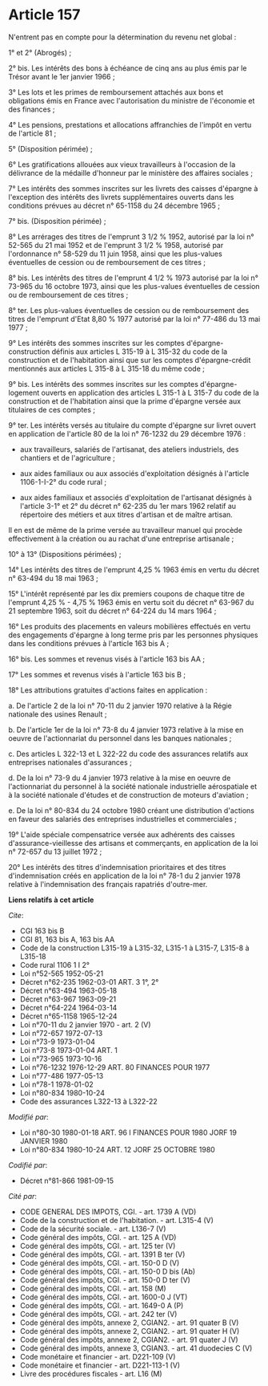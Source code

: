 # Article 157

N'entrent pas en compte pour la détermination du revenu net global :

1° et 2° (Abrogés) ;

2° bis. Les intérêts des bons à échéance de cinq ans au plus émis par le Trésor avant le 1er janvier 1966 ;

3° Les lots et les primes de remboursement attachés aux bons et obligations émis en France avec l'autorisation du ministre de
l'économie et des finances ;

4° Les pensions, prestations et allocations affranchies de l'impôt en vertu de l'article 81 ;

5° (Disposition périmée) ;

6° Les gratifications allouées aux vieux travailleurs à l'occasion de la délivrance de la médaille d'honneur par le ministère
des affaires sociales ;

7° Les intérêts des sommes inscrites sur les livrets des caisses d'épargne à l'exception des intérêts des livrets
supplémentaires ouverts dans les conditions prévues au décret n° 65-1158 du 24 décembre 1965 ;

7° bis. (Disposition périmée) ;

8° Les arrérages des titres de l'emprunt 3 1/2 % 1952, autorisé par la loi n° 52-565 du 21 mai 1952 et de l'emprunt 3 1/2 %
1958, autorisé par l'ordonnance n° 58-529 du 11 juin 1958, ainsi que les plus-values éventuelles de cession ou de
remboursement de ces titres ;

8° bis. Les intérêts des titres de l'emprunt 4 1/2 % 1973 autorisé par la loi n° 73-965 du 16 octobre 1973, ainsi que les
plus-values éventuelles de cession ou de remboursement de ces titres ;

8° ter. Les plus-values éventuelles de cession ou de remboursement des titres de l'emprunt d'Etat 8,80 % 1977 autorisé par la
loi n° 77-486 du 13 mai 1977 ;

9° Les intérêts des sommes inscrites sur les comptes d'épargne-construction définis aux articles L 315-19 à L 315-32 du code
de la construction et de l'habitation ainsi que sur les comptes d'épargne-crédit mentionnés aux articles L 315-8 à L 315-18
du même code ;

9° bis. Les intérêts des sommes inscrites sur les comptes d'épargne-logement ouverts en application des articles L 315-1 à L
315-7 du code de la construction et de l'habitation ainsi que la prime d'épargne versée aux titulaires de ces comptes ;

9° ter. Les intérêts versés au titulaire du compte d'épargne sur livret ouvert en application de l'article 80 de la loi n°
76-1232 du 29 décembre 1976 :

- aux travailleurs, salariés de l'artisanat, des ateliers industriels, des chantiers et de l'agriculture ;

- aux aides familiaux ou aux associés d'exploitation désignés à l'article 1106-1-I-2° du code rural ;

- aux aides familiaux et associés d'exploitation de l'artisanat désignés à l'article 3-1° et 2° du décret n° 62-235 du 1er
mars 1962 relatif au répertoire des métiers et aux titres d'artisan et de maître artisan.

Il en est de même de la prime versée au travailleur manuel qui procède effectivement à la création ou au rachat d'une
entreprise artisanale ;

10° à 13° (Dispositions périmées) ;

14° Les intérêts des titres de l'emprunt 4,25 % 1963 émis en vertu du décret n° 63-494 du 18 mai 1963 ;

15° L'intérêt représenté par les dix premiers coupons de chaque titre de l'emprunt 4,25 % - 4,75 % 1963 émis en vertu soit du
décret n° 63-967 du 21 septembre 1963, soit du décret n° 64-224 du 14 mars 1964 ;

16° Les produits des placements en valeurs mobilières effectués en vertu des engagements d'épargne à long terme pris par les
personnes physiques dans les conditions prévues à l'article 163 bis A ;

16° bis. Les sommes et revenus visés à l'article 163 bis AA ;

17° Les sommes et revenus visés à l'article 163 bis B ;

18° Les attributions gratuites d'actions faites en application :

a. De l'article 2 de la loi n° 70-11 du 2 janvier 1970 relative à la Régie nationale des usines Renault ;

b. De l'article 1er de la loi n° 73-8 du 4 janvier 1973 relative à la mise en oeuvre de l'actionnariat du personnel dans les
banques nationales ;

c. Des articles L 322-13 et L 322-22 du code des assurances relatifs aux entreprises nationales d'assurances ;

d. De la loi n° 73-9 du 4 janvier 1973 relative à la mise en oeuvre de l'actionnariat du personnel à la société nationale
industrielle aérospatiale et à la société nationale d'études et de construction de moteurs d'aviation ;

e. De la loi n° 80-834 du 24 octobre 1980 créant une distribution d'actions en faveur des salariés des entreprises
industrielles et commerciales ;

19° L'aide spéciale compensatrice versée aux adhérents des caisses d'assurance-vieillesse des artisans et commerçants, en
application de la loi n° 72-657 du 13 juillet 1972 ;

20° Les intérêts des titres d'indemnisation prioritaires et des titres d'indemnisation créés en application de la loi n° 78-1
du 2 janvier 1978 relative à l'indemnisation des français rapatriés d'outre-mer.

**Liens relatifs à cet article**

_Cite_:

  - CGI 163 bis B
  - CGI 81, 163 bis A, 163 bis AA
  - Code de la construction L315-19 à L315-32, L315-1 à L315-7, L315-8 à L315-18
  - Code rural 1106 1 I 2°
  - Loi n°52-565 1952-05-21
  - Décret n°62-235 1962-03-01 ART. 3 1°, 2°
  - Décret n°63-494 1963-05-18
  - Décret n°63-967 1963-09-21
  - Décret n°64-224 1964-03-14
  - Décret n°65-1158 1965-12-24
  - Loi n°70-11 du 2 janvier 1970 - art. 2 (V)
  - Loi n°72-657 1972-07-13
  - Loi n°73-9 1973-01-04
  - Loi n°73-8 1973-01-04 ART. 1
  - Loi n°73-965 1973-10-16
  - Loi n°76-1232 1976-12-29 ART. 80 FINANCES POUR 1977
  - Loi n°77-486 1977-05-13
  - Loi n°78-1 1978-01-02
  - Loi n°80-834 1980-10-24
  - Code des assurances L322-13 à L322-22

_Modifié par_:

  - Loi n°80-30 1980-01-18 ART. 96 I FINANCES POUR 1980 JORF 19 JANVIER 1980
  - Loi n°80-834 1980-10-24 ART. 12 JORF 25 OCTOBRE 1980

_Codifié par_:

  - Décret n°81-866 1981-09-15

_Cité par_:

  - CODE GENERAL DES IMPOTS, CGI. - art. 1739 A (VD)
  - Code de la construction et de l'habitation. - art. L315-4 (V)
  - Code de la sécurité sociale. - art. L136-7 (V)
  - Code général des impôts, CGI. - art. 125 A (VD)
  - Code général des impôts, CGI. - art. 125 ter (V)
  - Code général des impôts, CGI. - art. 1391 B ter (V)
  - Code général des impôts, CGI. - art. 150-0 D (V)
  - Code général des impôts, CGI. - art. 150-0 D bis (Ab)
  - Code général des impôts, CGI. - art. 150-0 D ter (V)
  - Code général des impôts, CGI. - art. 158 (M)
  - Code général des impôts, CGI. - art. 1600-0 J (VT)
  - Code général des impôts, CGI. - art. 1649-0 A (P)
  - Code général des impôts, CGI. - art. 242 ter (V)
  - Code général des impôts, annexe 2, CGIAN2. - art. 91 quater B (V)
  - Code général des impôts, annexe 2, CGIAN2. - art. 91 quater H (V)
  - Code général des impôts, annexe 2, CGIAN2. - art. 91 quater J (V)
  - Code général des impôts, annexe 3, CGIAN3. - art. 41 duodecies C (V)
  - Code monétaire et financier - art. D221-109 (V)
  - Code monétaire et financier - art. D221-113-1 (V)
  - Livre des procédures fiscales - art. L16 (M)
